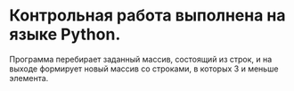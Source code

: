 # Контрольная работа выполнена на языке Python. 
Программа перебирает заданный массив, состоящий из строк, и на выходе формирует новый массив со строками, в которых 3 и меньше элемента.